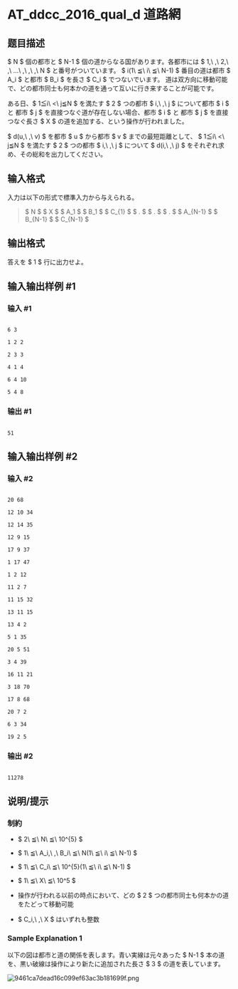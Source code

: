 # AT_ddcc_2016_qual_d 道路網

## 题目描述

[problemUrl]: https://atcoder.jp/contests/ddcc2016-qual/tasks/ddcc_2016_qual_d

$ N $ 個の都市と $ N-1 $ 個の道からなる国があります。各都市には $ 1,\ \,\ 2,\ \,\ …\ \,\ ,\ \,\ N $ と番号がついています。 $ i(1\ ≦\ i\ ≦\ N-1) $ 番目の道は都市 $ A_i $ と都市 $ B_i $ を長さ $ C_i $ でつないでいます。 道は双方向に移動可能で、どの都市同士も何本かの道を通って互いに行き来することが可能です。

ある日、$ 1≦i\ <\ j≦N $ を満たす $ 2 $ つの都市 $ i,\ \,\ j $ について都市 $ i $ と 都市 $ j $ を直接つなぐ道が存在しない場合、都市 $ i $ と 都市 $ j $ を直接つなぐ長さ $ X $ の道を追加する、という操作が行われました。

$ d(u,\ \,\ v) $ を都市 $ u $ から都市 $ v $ までの最短距離として、 $ 1≦i\ <\ j≦N $ を満たす $ 2 $ つの都市 $ i,\ \,\ j $ について $ d(i,\ \,\ j) $ をそれぞれ求め、その総和を出力してください。

## 输入格式

入力は以下の形式で標準入力から与えられる。

> $ N $ $ X $ $ A_1 $ $ B_1 $ $ C_{1} $ $ . $ $ . $ $ . $ $ A_{N-1} $ $ B_{N-1} $ $ C_{N-1} $

## 输出格式

答えを $ 1 $ 行に出力せよ。

## 输入输出样例 #1

### 输入 #1

```
6 3
1 2 2
2 3 3
4 1 4
6 4 10
5 4 8
```

### 输出 #1

```
51
```

## 输入输出样例 #2

### 输入 #2

```
20 68
12 10 34
12 14 35
12 9 15
17 9 37
1 17 47
1 2 12
11 2 7
11 15 32
13 11 15
13 4 2
5 1 35
20 5 51
3 4 39
16 11 21
3 18 70
17 8 68
20 7 2
6 3 34
19 2 5
```

### 输出 #2

```
11278
```

## 说明/提示

### 制約

- $ 2\ ≦\ N\ ≦\ 10^{5} $
- $ 1\ ≦\ A_i,\ \,\ B_i\ ≦\ N(1\ ≦\ i\ ≦\ N-1) $
- $ 1\ ≦\ C_i\ ≦\ 10^{5}(1\ ≦\ i\ ≦\ N-1) $
- $ 1\ ≦\ X\ ≦\ 10^5 $
- 操作が行われる以前の時点において、どの $ 2 $ つの都市同士も何本かの道をたどって移動可能
- $ C_i,\ \,\ X $ はいずれも整数

### Sample Explanation 1

以下の図は都市と道の関係を表します。青い実線は元々あった $ N-1 $ 本の道を、黒い破線は操作により新たに追加された長さ $ 3 $ の道を表しています。 

![9461ca7dead16c099ef63ac3b181699f.png](https://atcoder.jp/img/ddcc2016-qual/9461ca7dead16c099ef63ac3b181699f.png)